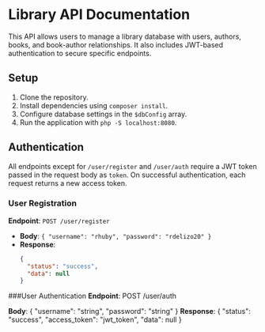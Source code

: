 # Library API Documentation

This API allows users to manage a library database with users, authors, books, and book-author relationships. It also includes JWT-based authentication to secure specific endpoints.

## Setup
1. Clone the repository.
2. Install dependencies using `composer install`.
3. Configure database settings in the `$dbConfig` array.
4. Run the application with `php -S localhost:8080`.

## Authentication

All endpoints except for `/user/register` and `/user/auth` require a JWT token passed in the request body as `token`. On successful authentication, each request returns a new access token.

### User Registration
**Endpoint**: `POST /user/register`
- **Body**: `{ "username": "rhuby", "password": "rdelizo20" }`
- **Response**:
  ```json
  {
    "status": "success",
    "data": null
  }

###User Authentication
**Endpoint**: POST /user/auth

**Body**: { "username": "string", "password": "string" }
**Response**:
  {
  "status": "success",
  "access_token": "jwt_token",
  "data": null
 }


